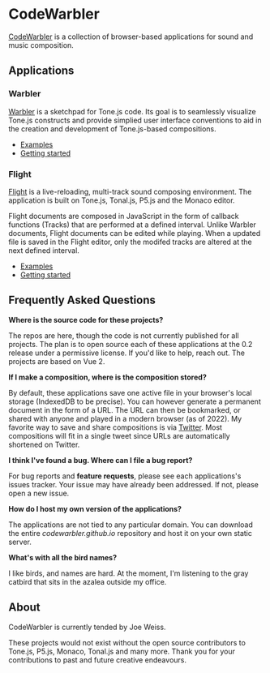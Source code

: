 # CodeWarbler

[CodeWarbler](https://codewarbler.github.io) is a collection of browser-based applications for sound and music composition.

## Applications

### Warbler

[Warbler](https://codewarbler.github.io/warbler/0.1/) is a sketchpad for Tone.js code. Its goal is to seamlessly visualize Tone.js constructs and provide simplied user interface conventions to aid in the creation and development of Tone.js-based compositions.

- [Examples](https://codewarbler.github.io/warbler/examples/)
- [Getting started](https://codewarbler.github.io/warbler/tutorial/)

### Flight

[Flight](https://codewarbler.github.io/flight/0.1/) is a live-reloading, multi-track sound composing environment. The application is built on Tone.js, Tonal.js, P5.js and the Monaco editor.

Flight documents are composed in JavaScript in the form of callback functions (Tracks) that are performed at a defined interval. Unlike Warbler documents, Flight documents can be edited while playing. When a updated file is saved in the Flight editor, only the modifed tracks are altered at the next defined interval.

- [Examples](https://codewarbler.github.io/flight/examples/)
- [Getting started](https://codewarbler.github.io/flight/tutorial/)

## Frequently Asked Questions

**Where is the source code for these projects?**

The repos are here, though the code is not currently published for all projects. The plan is to open source each of these applications at the 0.2 release under a permissive license. If you'd like to help, reach out. The projects are based on Vue 2.

**If I make a composition, where is the composition stored?**

By default, these applications save one active file in your browser's local storage (IndexedDB to be precise). You can however generate a permanent document in the form of a URL. The URL can then be bookmarked, or shared with anyone and played in a modern browser (as of 2022). My favorite way to save and share compositions is via [Twitter](https://twitter.com/codewarbler). Most compositions will fit in a single tweet since URLs are automatically shortened on Twitter.

**I think I've found a bug. Where can I file a bug report?**

For bug reports and **feature requests**, please see each applications's issues tracker. Your issue may have already been addressed. If not, please open a new issue.

**How do I host my own version of the applications?**

The applications are not tied to any particular domain. You can download the entire _codewarbler.github.io_ repository and host it on your own static server.

**What's with all the bird names?**

I like birds, and names are hard. At the moment, I'm listening to the gray catbird that sits in the azalea outside my office.

## About

CodeWarbler is currently tended by Joe Weiss.

These projects would not exist without the open source contributors to Tone.js, P5.js, Monaco, Tonal.js and many more. Thank you for your contributions to past and future creative endeavours.
